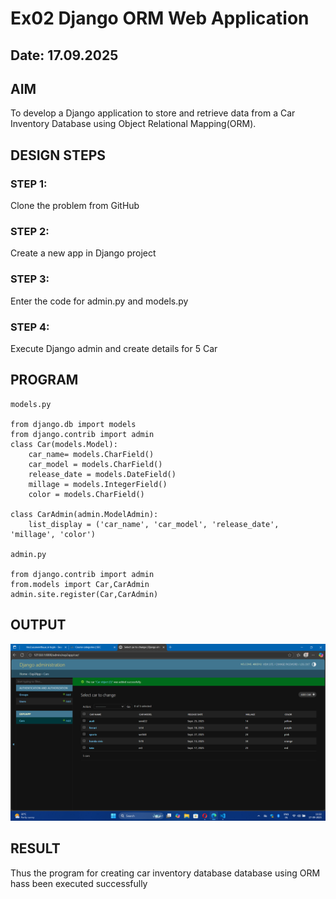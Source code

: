 # Ex02 Django ORM Web Application
## Date: 17.09.2025

## AIM
To develop a Django application to store and retrieve data from a Car Inventory Database using Object Relational Mapping(ORM).

## DESIGN STEPS

### STEP 1:
Clone the problem from GitHub

### STEP 2:
Create a new app in Django project

### STEP 3:
Enter the code for admin.py and models.py

### STEP 4:
Execute Django admin and create details for 5 Car 

## PROGRAM

~~~
models.py

from django.db import models
from django.contrib import admin
class Car(models.Model):
    car_name= models.CharField()
    car_model = models.CharField()
    release_date = models.DateField()
    millage = models.IntegerField()
    color = models.CharField()

class CarAdmin(admin.ModelAdmin):
    list_display = ('car_name', 'car_model', 'release_date', 'millage', 'color') 

admin.py

from django.contrib import admin
from.models import Car,CarAdmin
admin.site.register(Car,CarAdmin)
~~~
## OUTPUT
![alt text](<exp2/Screenshot (19).png>)



## RESULT
Thus the program for creating car inventory database database using ORM hass been executed successfully
